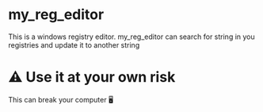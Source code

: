 # my_reg_editor
This is a windows registry editor.
my_reg_editor can search for string in you registries and update it to another string
# ⚠️ Use it at your own risk
This can break your computer 🖥️
